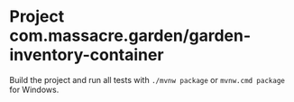 # Project com.massacre.garden/garden-inventory-container

Build the project and run all tests with `./mvnw package` or `mvnw.cmd package` for Windows.
